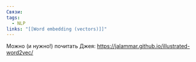 ```yaml
---
Связи: 
tags:
  - NLP
links: "[[Word embedding (vectors)]]"
---
```

Можно (и нужно!) почитать Джея:
https://jalammar.github.io/illustrated-word2vec/